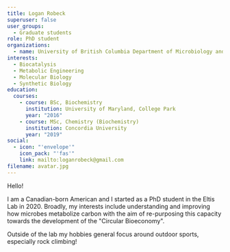 ```yaml
---
title: Logan Robeck
superuser: false
user_groups:
  - Graduate students
role: PhD student
organizations:
  - name: University of British Columbia Department of Microbiology and Immunology
interests:
  - Biocatalysis
  - Metabolic Engineering
  - Molecular Biology
  - Synthetic Biology
education:
  courses:
    - course: BSc, Biochemistry
      institution: University of Maryland, College Park
      year: "2016"
    - course: MSc, Chemistry (Biochemistry)
      institution: Concordia University
      year: "2019"
social:
  - icon: "'envelope'"
    icon_pack: "'fas'"
    link: mailto:loganrobeck@gmail.com
filename: avatar.jpg
---
```

Hello!

I am a Canadian-born American and I started as a PhD student in the Eltis Lab  in 2020. Broadly, my interests include understanding and improving how microbes metabolize carbon with the aim of re-purposing this capacity towards the development of the "Circular Bioeconomy".

Outside of the lab my hobbies general focus around outdoor sports, especially rock climbing!